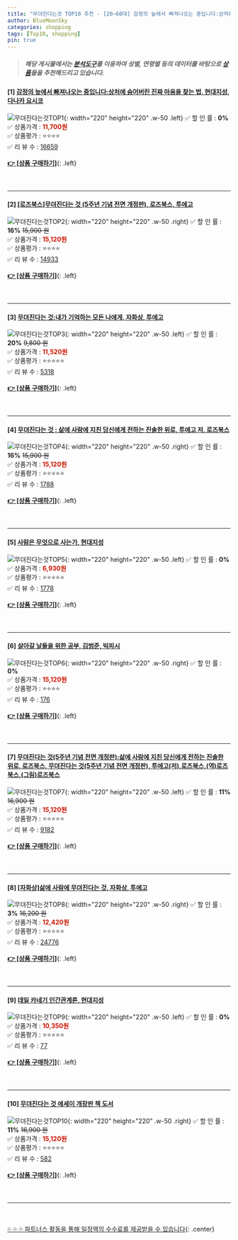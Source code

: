 ```yaml
---
title: "무뎌진다는것 TOP10 추천 - [20~60대] 감정의 늪에서 빠져나오는 중입니다:상처에 숨어버린 진짜 마음을 찾는 법, 현대지성, 다나카 요시코"
author: BlueMoonSky
categories: shopping
tags: [Top10, shopping]
pin: true
---
```


> ##### 해당 게시물에서는 [**분석도구**](https://itemscout.io/)를 이용하여 **성별**, **연령별** 등의 데이터를 바탕으로 [**상품**](https://link.coupang.com/a/baae76)들을 추천해드리고 있습니다.

#### [1] [감정의 늪에서 빠져나오는 중입니다:상처에 숨어버린 진짜 마음을 찾는 법, 현대지성, 다나카 요시코](https://link.coupang.com/re/AFFSDP?lptag=AF5964186&subid=bluemoonsky6999&pageKey=6532769230&traceid=V0-153&itemId=14515885471&vendorItemId=81758751287)
![무뎌진다는것TOP1](https://thumbnail7.coupangcdn.com/thumbnails/remote/230x230ex/image/retail/images/2022/05/20/19/6/e742198e-70ce-4fc6-8a70-07dbf2ae5ec9.jpg){: width="220" height="220" .w-50 .left}
✅ 할 인 률 : **0%** <br>
✅ 상품가격 : <span style="color:#cb1400"> **11,700원** </span><br>
✅ 상품평가 : ⭐⭐⭐⭐<br>
✅ 리 뷰 수 : [16659](https://link.coupang.com/re/AFFSDP?lptag=AF5964186&subid=bluemoonsky6999&pageKey=6532769230&traceid=V0-153&itemId=14515885471&vendorItemId=81758751287)<br>
<br>
[**👉  [상품 구매하기]**](https://link.coupang.com/re/AFFSDP?lptag=AF5964186&subid=bluemoonsky6999&pageKey=6532769230&traceid=V0-153&itemId=14515885471&vendorItemId=81758751287){: .left}
<br>
<br>
<br>

***

#### [2] [[로즈북스]무뎌진다는 것 (5주년 기념 전면 개정판), 로즈북스, 투에고](https://link.coupang.com/re/AFFSDP?lptag=AF5964186&subid=bluemoonsky6999&pageKey=7295090681&traceid=V0-153&itemId=18654275239&vendorItemId=85789053151)
![무뎌진다는것TOP2](https://thumbnail6.coupangcdn.com/thumbnails/remote/230x230ex/image/retail-product-api/A00077021/155529021/170951710/main/9791197966361_L.jpg){: width="220" height="220" .w-50 .right}
✅ 할 인 률 : **16%** ~~<del class="base-price"> 15,900  </del>원~~<br>
✅ 상품가격 : <span style="color:#cb1400"> **15,120원** </span><br>
✅ 상품평가 : ⭐⭐⭐⭐<br>
✅ 리 뷰 수 : [14933](https://link.coupang.com/re/AFFSDP?lptag=AF5964186&subid=bluemoonsky6999&pageKey=7295090681&traceid=V0-153&itemId=18654275239&vendorItemId=85789053151)<br>
<br>
[**👉  [상품 구매하기]**](https://link.coupang.com/re/AFFSDP?lptag=AF5964186&subid=bluemoonsky6999&pageKey=7295090681&traceid=V0-153&itemId=18654275239&vendorItemId=85789053151){: .left}
<br>
<br>
<br>

***

#### [3] [무뎌진다는 것:내가 기억하는 모든 나에게, 자화상, 투에고](https://link.coupang.com/re/AFFSDP?lptag=AF5964186&subid=bluemoonsky6999&pageKey=60685572&traceid=V0-153&itemId=208172834&vendorItemId=3493022516)
![무뎌진다는것TOP3](https://thumbnail6.coupangcdn.com/thumbnails/remote/230x230ex/image/vendor_inventory/a2fd/f01804b72b74493c31955e8b7f5104f16c15e022e0930b23e60e4c9f1895.jpg){: width="220" height="220" .w-50 .left}
✅ 할 인 률 : **20%** ~~<del class="base-price"> 9,800  </del>원~~<br>
✅ 상품가격 : <span style="color:#cb1400"> **11,520원** </span><br>
✅ 상품평가 : ⭐⭐⭐⭐⭐<br>
✅ 리 뷰 수 : [5318](https://link.coupang.com/re/AFFSDP?lptag=AF5964186&subid=bluemoonsky6999&pageKey=60685572&traceid=V0-153&itemId=208172834&vendorItemId=3493022516)<br>
<br>
[**👉  [상품 구매하기]**](https://link.coupang.com/re/AFFSDP?lptag=AF5964186&subid=bluemoonsky6999&pageKey=60685572&traceid=V0-153&itemId=208172834&vendorItemId=3493022516){: .left}
<br>
<br>
<br>

***

#### [4] [무뎌진다는 것 : 삶에 사람에 지친 당신에게 전하는 진솔한 위로, 투에고 저, 로즈북스](https://link.coupang.com/re/AFFSDP?lptag=AF5964186&subid=bluemoonsky6999&pageKey=7278443534&traceid=V0-153&itemId=18577504715&vendorItemId=85900821595)
![무뎌진다는것TOP4](https://thumbnail6.coupangcdn.com/thumbnails/remote/230x230ex/image/vendor_inventory/11e9/9b8a0e5906a5093e2ad03bb4a198163a447ffb2ace5d30d668a197308d35.jpg){: width="220" height="220" .w-50 .right}
✅ 할 인 률 : **16%** ~~<del class="base-price"> 15,900  </del>원~~<br>
✅ 상품가격 : <span style="color:#cb1400"> **15,120원** </span><br>
✅ 상품평가 : ⭐⭐⭐⭐⭐<br>
✅ 리 뷰 수 : [1788](https://link.coupang.com/re/AFFSDP?lptag=AF5964186&subid=bluemoonsky6999&pageKey=7278443534&traceid=V0-153&itemId=18577504715&vendorItemId=85900821595)<br>
<br>
[**👉  [상품 구매하기]**](https://link.coupang.com/re/AFFSDP?lptag=AF5964186&subid=bluemoonsky6999&pageKey=7278443534&traceid=V0-153&itemId=18577504715&vendorItemId=85900821595){: .left}
<br>
<br>
<br>

***

#### [5] [사람은 무엇으로 사는가, 현대지성](https://link.coupang.com/re/AFFSDP?lptag=AF5964186&subid=bluemoonsky6999&pageKey=4876144239&traceid=V0-153&itemId=6343533139&vendorItemId=73638873842)
![무뎌진다는것TOP5](https://thumbnail7.coupangcdn.com/thumbnails/remote/230x230ex/image/retail/images/2021/01/26/16/0/9c2b3338-ef9d-43b3-a1c0-20154bd74990.jpg){: width="220" height="220" .w-50 .left}
✅ 할 인 률 : **0%** <br>
✅ 상품가격 : <span style="color:#cb1400"> **6,930원** </span><br>
✅ 상품평가 : ⭐⭐⭐⭐⭐<br>
✅ 리 뷰 수 : [1778](https://link.coupang.com/re/AFFSDP?lptag=AF5964186&subid=bluemoonsky6999&pageKey=4876144239&traceid=V0-153&itemId=6343533139&vendorItemId=73638873842)<br>
<br>
[**👉  [상품 구매하기]**](https://link.coupang.com/re/AFFSDP?lptag=AF5964186&subid=bluemoonsky6999&pageKey=4876144239&traceid=V0-153&itemId=6343533139&vendorItemId=73638873842){: .left}
<br>
<br>
<br>

***

#### [6] [살아갈 날들을 위한 공부, 김범준, 빅피시](https://link.coupang.com/re/AFFSDP?lptag=AF5964186&subid=bluemoonsky6999&pageKey=7543622355&traceid=V0-153&itemId=19836744572&vendorItemId=86951921000)
![무뎌진다는것TOP6](https://thumbnail10.coupangcdn.com/thumbnails/remote/230x230ex/image/rs_quotation_api/fyqmksm3/b2f56f61ec9b4ef29dc30f49b4c68a28.jpg){: width="220" height="220" .w-50 .right}
✅ 할 인 률 : **0%** <br>
✅ 상품가격 : <span style="color:#cb1400"> **15,120원** </span><br>
✅ 상품평가 : ⭐⭐⭐⭐<br>
✅ 리 뷰 수 : [176](https://link.coupang.com/re/AFFSDP?lptag=AF5964186&subid=bluemoonsky6999&pageKey=7543622355&traceid=V0-153&itemId=19836744572&vendorItemId=86951921000)<br>
<br>
[**👉  [상품 구매하기]**](https://link.coupang.com/re/AFFSDP?lptag=AF5964186&subid=bluemoonsky6999&pageKey=7543622355&traceid=V0-153&itemId=19836744572&vendorItemId=86951921000){: .left}
<br>
<br>
<br>

***

#### [7] [무뎌진다는 것(5주년 기념 전면 개정판):삶에 사람에 지친 당신에게 전하는 진솔한 위로, 로즈북스, 무뎌진다는 것(5주년 기념 전면 개정판), 투에고(저),로즈북스,(역)로즈북스,(그림)로즈북스](https://link.coupang.com/re/AFFSDP?lptag=AF5964186&subid=bluemoonsky6999&pageKey=7281168711&traceid=V0-153&itemId=18589975122&vendorItemId=85791325660)
![무뎌진다는것TOP7](https://thumbnail10.coupangcdn.com/thumbnails/remote/230x230ex/image/vendor_inventory/9a5e/30b70130c4190e7832e2bee7614fb92d99f906c34658781f4a15879b3029.jpg){: width="220" height="220" .w-50 .left}
✅ 할 인 률 : **11%** ~~<del class="base-price"> 16,900  </del>원~~<br>
✅ 상품가격 : <span style="color:#cb1400"> **15,120원** </span><br>
✅ 상품평가 : ⭐⭐⭐⭐⭐<br>
✅ 리 뷰 수 : [9182](https://link.coupang.com/re/AFFSDP?lptag=AF5964186&subid=bluemoonsky6999&pageKey=7281168711&traceid=V0-153&itemId=18589975122&vendorItemId=85791325660)<br>
<br>
[**👉  [상품 구매하기]**](https://link.coupang.com/re/AFFSDP?lptag=AF5964186&subid=bluemoonsky6999&pageKey=7281168711&traceid=V0-153&itemId=18589975122&vendorItemId=85791325660){: .left}
<br>
<br>
<br>

***

#### [8] [[자화상]삶에 사람에 무뎌진다는 것, 자화상, 투에고](https://link.coupang.com/re/AFFSDP?lptag=AF5964186&subid=bluemoonsky6999&pageKey=177105996&traceid=V0-153&itemId=506325386&vendorItemId=4304439949)
![무뎌진다는것TOP8](https://thumbnail10.coupangcdn.com/thumbnails/remote/230x230ex/image/retail-product-api/A00077021/1931050/3161805/main/9791189413293_L.jpg){: width="220" height="220" .w-50 .right}
✅ 할 인 률 : **3%** ~~<del class="base-price"> 16,200  </del>원~~<br>
✅ 상품가격 : <span style="color:#cb1400"> **12,420원** </span><br>
✅ 상품평가 : ⭐⭐⭐⭐⭐<br>
✅ 리 뷰 수 : [24776](https://link.coupang.com/re/AFFSDP?lptag=AF5964186&subid=bluemoonsky6999&pageKey=177105996&traceid=V0-153&itemId=506325386&vendorItemId=4304439949)<br>
<br>
[**👉  [상품 구매하기]**](https://link.coupang.com/re/AFFSDP?lptag=AF5964186&subid=bluemoonsky6999&pageKey=177105996&traceid=V0-153&itemId=506325386&vendorItemId=4304439949){: .left}
<br>
<br>
<br>

***

#### [9] [데일 카네기 인간관계론, 현대지성](https://link.coupang.com/re/AFFSDP?lptag=AF5964186&subid=bluemoonsky6999&pageKey=307022149&traceid=V0-153&itemId=968117422&vendorItemId=5403982815)
![무뎌진다는것TOP9](https://thumbnail7.coupangcdn.com/thumbnails/remote/230x230ex/image/retail/images/3295499669579854-1b9afd28-ebf6-4ee2-95d2-87e99a1c157c.jpg){: width="220" height="220" .w-50 .left}
✅ 할 인 률 : **0%** <br>
✅ 상품가격 : <span style="color:#cb1400"> **10,350원** </span><br>
✅ 상품평가 : ⭐⭐⭐⭐⭐<br>
✅ 리 뷰 수 : [77](https://link.coupang.com/re/AFFSDP?lptag=AF5964186&subid=bluemoonsky6999&pageKey=307022149&traceid=V0-153&itemId=968117422&vendorItemId=5403982815)<br>
<br>
[**👉  [상품 구매하기]**](https://link.coupang.com/re/AFFSDP?lptag=AF5964186&subid=bluemoonsky6999&pageKey=307022149&traceid=V0-153&itemId=968117422&vendorItemId=5403982815){: .left}
<br>
<br>
<br>

***

#### [10] [무뎌진다는 것 에세이 개장판 책 도서](https://link.coupang.com/re/AFFSDP?lptag=AF5964186&subid=bluemoonsky6999&pageKey=7279503167&traceid=V0-153&itemId=18582291106&vendorItemId=85718879299)
![무뎌진다는것TOP10](https://thumbnail6.coupangcdn.com/thumbnails/remote/230x230ex/image/vendor_inventory/c466/6cb33c00a955e07ced531bbef430bea05f74bdbddc0f6d22625ada47fb10.jpg){: width="220" height="220" .w-50 .right}
✅ 할 인 률 : **11%** ~~<del class="base-price"> 16,900  </del>원~~<br>
✅ 상품가격 : <span style="color:#cb1400"> **15,120원** </span><br>
✅ 상품평가 : ⭐⭐⭐⭐⭐<br>
✅ 리 뷰 수 : [582](https://link.coupang.com/re/AFFSDP?lptag=AF5964186&subid=bluemoonsky6999&pageKey=7279503167&traceid=V0-153&itemId=18582291106&vendorItemId=85718879299)<br>
<br>
[**👉  [상품 구매하기]**](https://link.coupang.com/re/AFFSDP?lptag=AF5964186&subid=bluemoonsky6999&pageKey=7279503167&traceid=V0-153&itemId=18582291106&vendorItemId=85718879299){: .left}
<br>
<br>
<br>

***
<br><br>[💦 💦 💦 파트너스 활동을 통해 일정액의 수수료를 제공받을 수 있습니다](https://link.coupang.com/a/baae76){: .center}